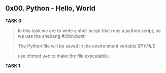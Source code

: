 ## 0x00. Python - Hello, World

**TASK 0**
>In this task we are to write a shell script that runs a python script, so we use the shebang *#!/bin/bash*

>The Python file will be saved in the environment variable *$PYFILE*

>use chmod u+x to make the file executable.

**TASK 1**
